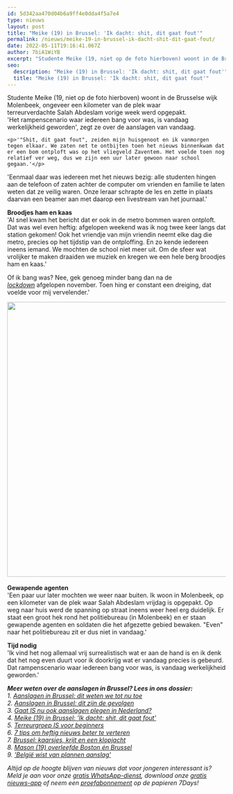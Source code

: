 ```yaml
---
id: 5d342aa470d04b6a9ff4e0dda4f5a7e4
type: nieuws
layout: post
title: "Meike (19) in Brussel: 'Ik dacht: shit, dit gaat fout'"
permalink: /nieuws/meike-19-in-brussel-ik-dacht-shit-dit-gaat-fout/
date: 2022-05-11T19:16:41.067Z
author: 7biA1WiYB
excerpt: "Studente Meike (19, niet op de foto hierboven) woont in de Brusselse wijk Molenbeek, ongeveer een kilometer van de plek waar terreurverdachte Salah Abdeslam vorige week werd opgepakt. 'Het rampenscenario waar iedereen bang voor was, is vandaag werkelijkheid geworden', zegt ze over de aanslagen van vandaag.  "
seo:
  description: "Meike (19) in Brussel: 'Ik dacht: shit, dit gaat fout'"
  title: "Meike (19) in Brussel: 'Ik dacht: shit, dit gaat fout'"
---
```

Studente Meike (19, niet op de foto hierboven) woont in de Brusselse wijk Molenbeek, ongeveer een kilometer van de plek waar terreurverdachte Salah Abdeslam vorige week werd opgepakt. 'Het rampenscenario waar iedereen bang voor was, is vandaag werkelijkheid geworden', zegt ze over de aanslagen van vandaag.  

    <p>'"Shit, dit gaat fout", zeiden mijn huisgenoot en ik vanmorgen tegen elkaar. We zaten net te ontbijten toen het nieuws binnenkwam dat er een bom ontploft was op het vliegveld Zaventem. Het voelde toen nog relatief ver weg, dus we zijn een uur later gewoon naar school gegaan.'</p>
<p>'Eenmaal daar was iedereen met het nieuws bezig: alle studenten hingen aan de telefoon of zaten achter de computer om vrienden en familie te laten weten dat ze veilig waren. Onze leraar schrapte de les en zette in plaats daarvan een beamer aan met daarop een livestream van het journaal.' </p>
<p><strong>Broodjes ham en kaas</strong><br>'Al snel kwam het bericht dat er ook in de metro bommen waren ontploft. Dat was wel even heftig: afgelopen weekend was ik nog twee keer langs dat station gekomen! Ook het vriendje van mijn vriendin neemt elke dag die metro, precies op het tijdstip van de ontploffing. En zo kende iedereen ineens iemand. We mochten de school niet meer uit. Om de sfeer wat vrolijker te maken draaiden we muziek en kregen we een hele berg broodjes ham en kaas.'</p>
<p>Of ik bang was? Nee, gek genoeg minder bang dan na de <a href="https://7dagen.netlify.app/nieuws/brussel-gaat-weer-naar-school-hoe-zit-dat"><em>l</em></a><a href="https://7dagen.netlify.app/nieuws/brussel-gaat-weer-naar-school-hoe-zit-dat"><em>ockdown</em></a> afgelopen november. Toen hing er constant een dreiging, dat voelde voor mij vervelender.'</p>
<p><div class="media media-element-container media-default"><div id="file-17101" class="file file-image file-image-jpeg">

        
  
  <div class="content">
    <img height="634" width="956" class="media-element file-default" src="https://7dagen.netlify.app/sites/default/files/Meike_2.jpg" alt="">  </div>

  
</div>
</div><br><strong>Gewapende agenten</strong><br>'Een paar uur later mochten we weer naar buiten. Ik woon in Molenbeek, op een kilometer van de plek waar Salah Abdeslam vrijdag is opgepakt. Op weg naar huis werd de spanning op straat ineens weer heel erg duidelijk. Er staat een groot hek rond het politiebureau (in Molenbeek) en er staan gewapende agenten en soldaten die het afgezette gebied bewaken. "Even" naar het politiebureau zit er dus niet in vandaag.'
<p><strong>Tijd nodig</strong><br>'Ik vind het nog allemaal vrij surrealistisch wat er aan de hand is en ik denk dat het nog even duurt voor ik doorkrijg wat er vandaag precies is gebeurd. Dat rampenscenario waar iedereen bang voor was, is vandaag werkelijkheid geworden.'</p>
<p><em><strong>Meer weten over de aanslagen in Brussel? Lees in ons dossier:</strong><br>1. <a href="https://7dagen.netlify.app/nieuws/aanslagen-brussel-dit-weten-we-tot-nu-toe">Aanslagen in Brussel: dit weten we tot nu toe</a><br>2. <a href="https://7dagen.netlify.app/nieuws/aanslagen-brussel-dit-zijn-de-gevolgen">Aanslagen in Brussel: dit zijn de gevolgen</a><br>3. <a href="https://7dagen.netlify.app/nieuws/gaat-ook-aanslagen-plegen-nederland">Gaat IS nu ook aanslagen plegen in Nederland?</a><br>4. <a href="https://7dagen.netlify.app/nieuws/meike-19-brussel-ik-dacht-shit-dit-gaat-fout">Meike (19) in Brussel: 'Ik dacht: shit, dit gaat fout'</a><br>5. <a href="https://7dagen.netlify.app/nieuws/terreurgroep-voor-beginners">Terreurgroep IS voor beginners</a></em><br><em>6. <a href="https://7dagen.netlify.app/nieuws/7-tips-om-heftig-nieuws-beter-te-verteren">7 tips om heftig nieuws beter te verteren</a><br>7. <a href="https://7dagen.netlify.app/nieuws/brussel-kaarsjes-krijt-en-een-klopjacht">Brussel: kaarsjes, krijt en een klopjacht</a><br>8. <a href="https://7dagen.netlify.app/nieuws/mason-19-overleefde-boston-%C3%A9n-brussel">Mason (19) overleefde Boston én Brussel</a><br>9. <a href="https://7dagen.netlify.app/nieuws/belgi%C3%AB-wist-van-plannen-aanslag">'België wist van plannen aanslag'</a></em></p>
<p><em>Altijd op de hoogte blijven van nieuws dat voor jongeren interessant is? Meld je aan voor onze <a href="https://7dagen.netlify.app/whatsapp">gratis WhatsApp-dienst</a>, download onze <a href="https://7dagen.netlify.app/app">gratis nieuws-app</a> of neem een <a href="https://7dagen.netlify.app/abonnement">proefabonnement</a> op de papieren 7Days!</em></p>  
